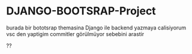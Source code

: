 # DJANGO-BOOTSRAP-Project
burada bir bototsrap themasina Django ile backend yazmaya calisiyorum
vsc den yaptigim commitler görülmüyor sebebini arastir

??
